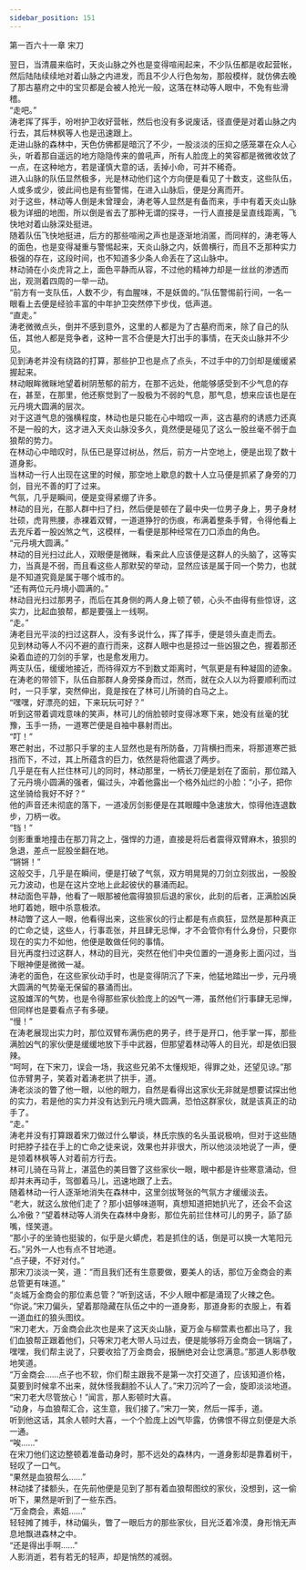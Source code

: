 ```yaml
---
sidebar_position: 151
---
```

 第一百六十一章 宋刀


翌日，当清晨来临时，天炎山脉之外也是变得喧闹起来，不少队伍都是收起营帐，然后陆陆续续地对着山脉之内进发，而且不少人行色匆匆，那般模样，就仿佛去晚了那古墓府之中的宝贝都是会被人抢光一般，这落在林动等人眼中，不免有些滑稽。  
“走吧。”  
涛老挥了挥手，吩咐护卫收好营帐，然后也没有多说废话，径直便是对着山脉之内行去，其后林枫等人也是迅速跟上。  
走进山脉的森林中，天色仿佛都是暗沉了不少，一股淡淡的压抑之感笼罩在众人心头，听着那自遥远的地方隐隐传来的兽吼声，所有人脸庞上的笑容都是微微收敛了一点，在这种地方，若是谨慎大意的话，丢掉小命，可并不稀奇。  
进入山脉的队伍显然极多，光是林动他们这个方向便是看见了十数支，这些队伍，人或多或少，彼此间也是有些警惕，在进入山脉后，便是分离而开。  
对于这些，林动等人倒是未曾理会，涛老等人显然是有备而来，手中有着天炎山脉极为详细的地图，所以倒是省去了那种无谓的探寻，一行人直接是呈直线距离，飞快地对着山脉深处挺进。  
随着队伍飞快地挺进，后方的那些喧闹之声也是逐渐地消匿，而同样的，涛老等人的面色，也是变得凝重与警惕起来，天炎山脉之内，妖兽横行，而且不乏那种实力极强的存在，这段时间，也不知道多少条人命丢在了这山脉中。  
林动骑在小炎虎背之上，面色平静而从容，不过他的精神力却是一丝丝的渗透而出，观测着四周的一举一动。  
“前方有一支队伍，人数不少，有血腥味，不是妖兽的。”队伍警惕前行间，一名一眼看上去便是经验丰富的中年护卫突然停下步伐，低声道。  
“直走。”  
涛老微微点头，倒并不感到意外，这里的人都是为了古墓府而来，除了自己的队伍，其他人都是竞争者，这种一言不合便是大打出手的事情，在天炎山脉并不少见。  
见到涛老并没有绕路的打算，那些护卫也是点了点头，不过手中的刀剑却是缓缓紧握起来。  
林动眼眸微眯地望着树阴葱郁的前方，在那不远处，他能够感受到不少气息的存在，甚至，在那里，他还察觉到了一股极为不弱的气息，那气息，想来应该也是在元丹境大圆满的层次。  
对于这道气息的强横程度，林动也是只能在心中暗叹一声，这古墓府的诱惑力还真不是一般的大，这才进入天炎山脉没多久，竟然便是碰见了这么一股丝毫不弱于血狼帮的势力。  
在林动心中暗叹时，队伍已是穿过树丛，然后，前方一片空地上，便是出现了数十道身影。  
当林动一行人出现在这里的时候，那空地上歇息的数十人立马便是抓紧了身旁的刀剑，目光不善的盯了过来。  
气氛，几乎是瞬间，便是变得紧绷了许多。  
林动的目光，在那人群中扫了扫，然后便是顿在了最中央一位男子身上，男子身材壮硕，虎背熊腰，赤裸着双臂，一道道狰狞的伤痕，布满着整条手臂，令得他看上去充斥着一股凶煞之气，这模样，一看便是那种经常在刀口添血的角色。  
“元丹境大圆满。”  
林动的目光扫过此人，双眼便是微眯，看来此人应该便是这群人的头脑了，这等实力，当真是不弱，而且看这些人那默契的举动，显然应该是属于同一个势力，也就是不知道究竟是属于哪个城市的。  
“还有两位元丹境小圆满的。”  
林动目光扫过那男子，而后在其身侧的两人身上顿了顿，心头不由得有些惊讶，这实力，比起血狼帮，都是要强上一线啊。  
“走。”  
涛老目光平淡的扫过这群人，没有多说什么，挥了挥手，便是领头直走而去。  
见到林动等人不闪不避的直行而来，这群人眼中也是掠过一些凶狠之色，握着那还染着血迹的刀剑的手掌，也是愈发用力。  
两支队伍，缓缓地接近，而待得双方不到数丈距离时，气氛更是有种凝固的迹象。  
在涛老的带领下，队伍自那群人身旁搽身而过，然而，就在众人以为将要顺利而过时，一只手掌，突然伸出，竟是按在了林可儿所骑的白马之上。  
“嘿嘿，好漂亮的妞，下来玩玩可好？”  
听到这带着调戏意味的笑声，林可儿的俏脸顿时变得冰寒下来，她没有丝毫的犹豫，玉手一扬，一道寒芒便是自袖中暴射而出。  
“叮！”  
寒芒射出，不过那只手掌的主人显然也是有所防备，刀背横扫而来，将那道寒芒抵挡而下，不过，其上所蕴含的巨力，依然是将他震退了两步。  
几乎是在有人拦住林可儿的同时，林动那里，一柄长刀便是划在了面前，那位踏入了元丹境小圆满的强者，偏过头，冲着他露出一个格外灿烂的小脸：“小子，把你这坐骑给我好不好？”  
他的声音还未彻底的落下，一道凌厉剑影便是在其眼瞳中急速放大，惊得他连退数步，刀柄一收。  
“铛！”  
剑影重重地撞击在那刀背之上，强悍的力道，直接是将后者震得双臂麻木，狼狈的急退，差点一屁股坐翻在地。  
“锵锵！”  
这般交手，几乎是在瞬间，便是打破了气氛，双方明晃晃的刀剑立刻拔出，一股股元力波动，也是在这片空地上此起彼伏的暴涌而起。  
林动面色平静，他看了一眼那被他震得狼狈后退的家伙，此刻的后者，正满脸凶戾地盯着她，眼中杀意极浓。  
林动瞥了这人一眼，他看得出来，这些家伙的行止都是有点疯狂，显然是那种真正的亡命之徒，这些人，行事乖张，并且肆无忌惮，才不会管你有什么身份，只要你现在的实力不如他，他便是敢做任何的事情。  
目光再度扫过这群人，林动的目光，突然在他们中央位置的一道身影上面闪过，当下眼神便是微微一凝。  
涛老的面色，在这些家伙动手时，也是变得阴沉了下来，他猛地踏出一步，元丹境大圆满的气势毫无保留的暴涌而出。  
这股雄浑的气势，也是令得那些家伙脸庞上的凶气一滞，虽然他们行事肆无忌惮，但同样也是要看点子有多硬。  
“慢！”  
在涛老展现出实力时，那位双臂布满伤疤的男子，终于是开口，他手掌一挥，那些满脸凶气的家伙便是缓缓地放下手中武器，但那望着林动等人的目光，却是依旧狠辣。  
“呵呵，在下宋刀，误会一场，我这些兄弟不太懂规矩，得罪之处，还望见谅。”那位赤臂男子，笑着对着涛老拱了拱手，道。  
涛老淡淡的瞥了他一眼，以他的眼力，自然是看得出这家伙无非就是想要试探出他的实力，若是他的实力并没有达到元丹境大圆满，恐怕这群家伙，就是该真正的动手了。  
“走。”  
涛老并没有打算跟着宋刀做过什么攀谈，林氏宗族的名头虽说极响，但对于这些随时把脖子挂在手上的亡命之徒来说，效果也并非很大，所以他淡淡地说了一声，便是领着林枫等人对着前方行去。  
林可儿骑在马背上，湛蓝色的美目瞥了这些家伙一眼，眼中都是许些寒意涌动，但却并未再动手，驾御着马儿，迅速地跟了上去。  
随着林动一行人逐渐地消失在森林中，这里剑拔弩张的气氛方才缓缓淡去。  
“老大，就这么放他们走了？那小妞够味道啊，真想知道把她扒光了，还会不会这么冷傲？”望着林动等人消失在森林中身影，那位先前拦住林可儿的男子，舔了舔嘴，怪笑道。  
“那小子的坐骑也挺骏的，似乎是火蟒虎，若是抓住的话，倒是可以换一大笔阳元石。”另外一人也有点不甘地道。  
“点子硬，不好对付。”  
那宋刀淡淡一笑，道：“而且我们还有生意要做，要美人的话，那位万金商会的素总管更有味道。”  
“炎城万金商会的那位素总管？”听到这话，不少人眼中都是涌现了火辣之色。  
“你说。”宋刀偏头，望着那隐藏在队伍之中的一道身影，那道身影的衣服上，有着一道血红的狼头图纹。  
“宋刀老大，万金商会此次也是来了这天炎山脉，夏万金与柳萱素也都出马了，我们血狼帮正跟着他们，只等宋刀老大带人马过去，便是能够将万金商会一锅端了，嘿嘿，我们帮主说了，只要收拾了万金商会，报酬绝对会让您满意。”那道人影恭敬地笑道。  
“万金商会……点子也不软，你们帮主跟我不是第一次打交道了，应该知道价格，莫要到时候拿不出来，就休怪我翻脸不认人了。”宋刀沉吟了一会，旋即淡淡地道。  
“宋刀老大尽管放心！”闻言，那人影顿时大喜。  
“动身，与血狼帮汇合，这生意，我们接了。”宋刀一笑，然后一挥手，道。  
听到他这话，其余人顿时大喜，一个个脸庞上凶气毕露，仿佛恨不得立刻便是大杀一通。  
“唉……”  
在宋刀他们这边整顿着准备动身时，那不远处的森林内，一道身影却是靠着树干，轻叹了一口气。  
“果然是血狼帮么……”  
林动揉了揉额头，在先前他便是见到了那有着血狼帮图纹的家伙，没想到，这一偷听下，果然是听到了一些东西。  
“万金商会，素姐……”  
轻轻摊了摊手，林动偏头，瞥了一眼后方的那些家伙，目光泛着冷漠，身形悄无声息地飘进森林之中。  
“还是得出手啊……”  
人影消逝，若有若无的轻声，却是悄然的减弱。  
  
  
